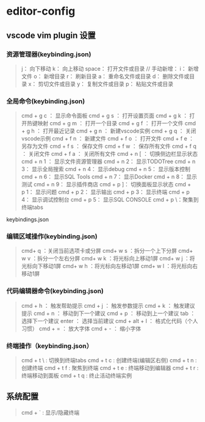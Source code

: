 # editor-config

## vscode vim plugin 设置

### 资源管理器(keybinding.json)

> j： 向下移动
> k： 向上移动
> space： 打开文件或目录
> // 手动新增：
> i： 新增文件
> o： 新增目录
> r： 刷新目录
> a： 重命名文件或目录
> d： 删除文件或目录
> x： 剪切文件或目录
> y： 复制文件或目录
> p： 粘贴文件或目录

### 全局命令(keybinding.json)

> cmd + g c ： 显示命令面板
> cmd + g s ： 打开设置页面
> cmd + g k ： 打开热键映射
> cmd + g m ： 打开一个目录
> cmd + g f ： 打开一个文件
> cmd + g h ： 打开最近记录
> cmd + g n ： 新建vscode实例
> cmd + g q ： 关闭vscode示例
> cmd + f n ： 新建文件
> cmd + f o ： 打开文件
> cmd + f e ： 另存为文件
> cmd + f s ： 保存文件
> cmd + f w ： 保存所有文件
> cmd + f q ： 关闭文件
> cmd + f a ： 关闭所有文件
> cmd + n [ ： 切换侧边栏显示状态
> cmd + n 1 ： 显示文件资源管理器
> cmd + n 2： 显示TODOTree
> cmd + n 3： 显示全局搜索
> cmd + n 4： 显示debug
> cmd + n 5： 显示版本控制
> cmd + n 6： 显示SQL Tools
> cmd + n 7： 显示Docker
> cmd + n 8： 显示测试
> cmd + n 9： 显示插件商店
> cmd + p ]： 切换面板显示状态
> cmd + p 1： 显示问题
> cmd + p 2： 显示输出
> cmd + p 3： 显示终端
> cmd + p 4： 显示调试控制台
> cmd + p 5： 显示SQL CONSOLE
> cmd + p \：聚集到终端tabs

keybindings.json

### 编辑区域操作(keybinding.json)

> cmd+ q ：关闭当前选项卡或分屏
> cmd+ w s ：拆分一个上下分屏
> cmd+ w v ：拆分一个左右分屏
> cmd+ w k ：将光标向上移动1屏
> cmd+ w j ：将光标向下移动1屏
> cmd+ w h ：将光标向左移动1屏
> cmd+ w l ：将光标向右移动1屏


### 代码编辑器命令(keybinding.json)

> cmd + h ： 触发帮助提示
> cmd + j ： 触发参数提示
> cmd + k ： 触发建议提示
> cmd + n ： 移动到下一个建议
> cmd + p ： 移动到上一个建议 
> tab ： 选择下一个建议 
> enter ： 选择当前建议
> cmd + alt + l ： 格式化代码（个人习惯）
> cmd + = ： 放大字体
> cmd + - ： 缩小字体

### 终端操作（keybinding.json）

> cmd + t \ : 切换到终端tabs
> cmd + t c : 创建终端(编辑区右侧)
> cmd + t n : 创建终端
> cmd + t f : 聚焦到终端
> cmd + t e : 终端移动到编辑器
> cmd + t r : 终端移动到面板
> cmd + t q : 终止活动终端实例

## 系统配置

> cmd + ` : 显示/隐藏终端